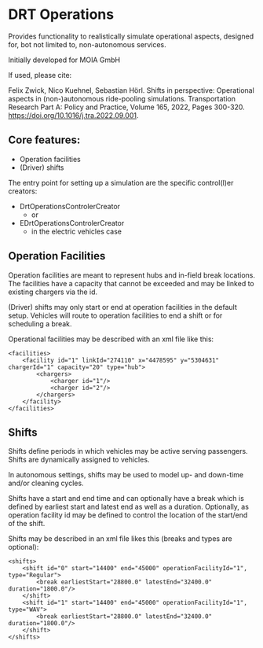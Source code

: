 # DRT Operations

Provides functionality to realistically simulate operational aspects,
designed for, bot not limited to, non-autonomous services.

Initially developed for MOIA GmbH

If used, please cite:

Felix Zwick, Nico Kuehnel, Sebastian Hörl.
Shifts in perspective: Operational aspects in (non-)autonomous 
ride-pooling simulations.
Transportation Research Part A: Policy and Practice,
Volume 165, 2022, Pages 300-320.
https://doi.org/10.1016/j.tra.2022.09.001.


## Core features:

- Operation facilities
- (Driver) shifts


The entry point for setting up a simulation are the specific control(l)er creators:
- DrtOperationsControlerCreator
  - or
- EDrtOperationsControlerCreator
  - in the electric vehicles case

## Operation Facilities
Operation facilities are meant to represent hubs and in-field break locations.
The facilities have a capacity that cannot be exceeded and may be linked to
existing chargers via the id.

(Driver) shifts may only start or end at operation facilities in the default setup.
Vehicles will route to operation facilities to end a shift or for scheduling a break.

Operational facilities may be described with an xml file like this:
```
<facilities>
    <facility id="1" linkId="274110" x="4478595" y="5304631" chargerId="1" capacity="20" type="hub">
        <chargers>
            <charger id="1"/>
            <charger id="2"/>
        </chargers>
    </facility>
</facilities>
```

## Shifts
Shifts define periods in which vehicles may be active serving passengers.
Shifts are dynamically assigned to vehicles.

In autonomous settings, shifts may be used to model up- and down-time and/or cleaning
cycles.

Shifts have a start and end time and can optionally have a break which is defined
by earliest start and latest end as well as a duration. Optionally, as operation 
facility id may be defined to control the location of the start/end of the shift.

Shifts may be described in an xml file likes this (breaks and types are optional):
```
<shifts>
    <shift id="0" start="14400" end="45000" operationFacilityId="1", type="Regular">
        <break earliestStart="28800.0" latestEnd="32400.0" duration="1800.0"/>
    </shift>
    <shift id="1" start="14400" end="45000" operationFacilityId="1", type="WAV">
        <break earliestStart="28800.0" latestEnd="32400.0" duration="1800.0"/>
    </shift>
</shifts>
```

